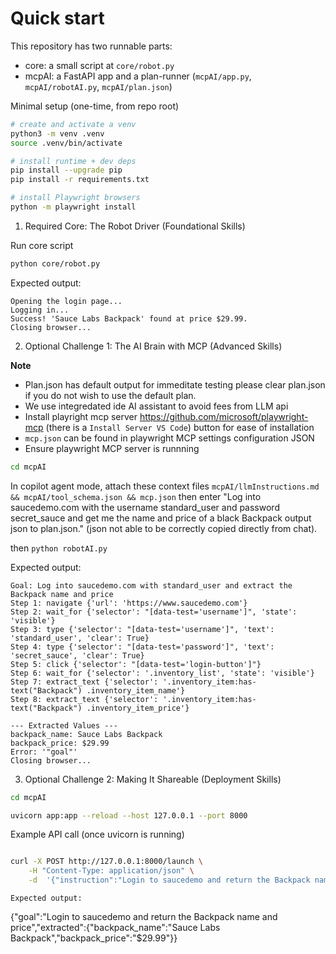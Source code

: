 # Quick start

This repository has two runnable parts:

- core: a small script at `core/robot.py`
- mcpAI: a FastAPI app and a plan-runner (`mcpAI/app.py`, `mcpAI/robotAI.py`, `mcpAI/plan.json`)

Minimal setup (one-time, from repo root)

```bash
# create and activate a venv
python3 -m venv .venv
source .venv/bin/activate

# install runtime + dev deps
pip install --upgrade pip
pip install -r requirements.txt

# install Playwright browsers
python -m playwright install
```
1. Required Core: The Robot Driver (Foundational Skills)

Run core script

```bash
python core/robot.py
```
Expected output:
```
Opening the login page...
Logging in...
Success! 'Sauce Labs Backpack' found at price $29.99.
Closing browser...
```

2. Optional Challenge 1: The AI Brain with MCP (Advanced Skills)

**Note**  
- Plan.json has default output for immeditate testing please clear plan.json if you do not wish to use the default plan.
- We use integredated ide AI assistant to avoid fees from LLM api 
- Install playright mcp server
    https://github.com/microsoft/playwright-mcp (there is a `Install Server VS Code`) button for ease of installation
- `mcp.json` can be found in playwright MCP settings configuration JSON
- Ensure playwright MCP server is runnning
```bash
cd mcpAI
```
In copilot agent mode, attach these context files
    `mcpAI/llmInstructions.md && mcpAI/tool_schema.json && mcp.json`
then enter 
"Log into saucedemo.com with the username standard_user and password secret_sauce and get me the name and price of a black Backpack output json to plan.json." 
 (json not able to be correctly copied directly from chat).

 then 
 ```python robotAI.py```

Expected output:
```
Goal: Log into saucedemo.com with standard_user and extract the Backpack name and price
Step 1: navigate {'url': 'https://www.saucedemo.com'}
Step 2: wait_for {'selector': "[data-test='username']", 'state': 'visible'}
Step 3: type {'selector': "[data-test='username']", 'text': 'standard_user', 'clear': True}
Step 4: type {'selector': "[data-test='password']", 'text': 'secret_sauce', 'clear': True}
Step 5: click {'selector': "[data-test='login-button']"}
Step 6: wait_for {'selector': '.inventory_list', 'state': 'visible'}
Step 7: extract_text {'selector': '.inventory_item:has-text("Backpack") .inventory_item_name'}
Step 8: extract_text {'selector': '.inventory_item:has-text("Backpack") .inventory_item_price'}

--- Extracted Values ---
backpack_name: Sauce Labs Backpack
backpack_price: $29.99
Error: '"goal"'
Closing browser...
```
3. Optional Challenge 2: Making It Shareable (Deployment Skills)

```bash
cd mcpAI

uvicorn app:app --reload --host 127.0.0.1 --port 8000
```

Example API call (once uvicorn is running)

```bash

curl -X POST http://127.0.0.1:8000/launch \
    -H "Content-Type: application/json" \
    -d  '{"instruction":"Login to saucedemo and return the Backpack name and price","headless":true}'
```
```
Expected output:
```
{"goal":"Login to saucedemo and return the Backpack name and price","extracted":{"backpack_name":"Sauce Labs Backpack","backpack_price":"$29.99"}}
```